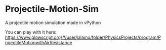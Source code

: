 # Projectile-Motion-Sim
A projectile motion simulation made in vPython

You can play with it here:
https://www.glowscript.org/#/user/jalamo/folder/PhysicsProjects/program/ProjectileMotionwithAirResistance
